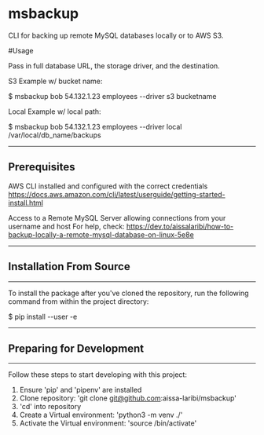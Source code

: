 msbackup
========

CLI for backing up remote MySQL databases locally or to AWS S3.

#Usage

Pass in full database URL, the storage driver, and the destination.

S3 Example w/ bucket name:

$ msbackup bob 54.132.1.23 employees --driver s3 bucketname

Local Example w/ local path:

$ msbackup bob 54.132.1.23 employees --driver local /var/local/db_name/backups  

---
Prerequisites
---
AWS CLI installed and configured with the correct credentials
https://docs.aws.amazon.com/cli/latest/userguide/getting-started-install.html

Access to a Remote MySQL Server allowing connections from your username and host
For help, check: https://dev.to/aissalaribi/how-to-backup-locally-a-remote-mysql-database-on-linux-5e8e

---
## Installation From Source
---
To install the package after you've cloned the repository, 
run the following command from within the project directory:

$ pip install --user -e

---
## Preparing for Development
---

Follow these steps to start developing with this project:

1. Ensure 'pip' and 'pipenv' are installed
2. Clone repository: 'git clone git@github.com:aissa-laribi/msbackup'
3. 'cd' into repository
4. Create a Virtual environment: 'python3 -m venv ./<env-name>'
5. Activate the Virtual environment:  'source <env-name>/bin/activate'
